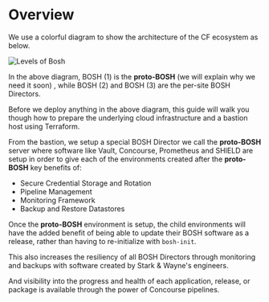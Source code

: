 # Overview

We use a colorful diagram to show the architecture of the CF ecosystem as below.

![Levels of Bosh][levels-of-bosh]

In the above diagram, BOSH (1) is the **proto-BOSH** (we will explain why we need it soon)
, while BOSH (2) and BOSH (3) are the per-site BOSH Directors.

Before we deploy anything in the above diagram, this guide will walk you though
how to prepare the underlying cloud infrastructure and a bastion host using Terraform.

From the bastion, we setup a special BOSH Director we call the
**proto-BOSH** server where software like Vault, Concourse, Prometheus and
SHIELD are setup in order to give each of the environments created after
the **proto-BOSH** key benefits of:

-  Secure Credential Storage and Rotation
-  Pipeline Management
-  Monitoring Framework
-  Backup and Restore Datastores

Once the **proto-BOSH** environment is setup, the child environments
will have the added benefit of being able to update their BOSH software
as a release, rather than having to re-initialize with ``bosh-init``.

This also increases the resiliency of all BOSH Directors through
monitoring and backups with software created by Stark & Wayne's
engineers.

And visibility into the progress and health of each application,
release, or package is available through the power of Concourse
pipelines.

[levels-of-bosh]: /images/levels_of_bosh.png
